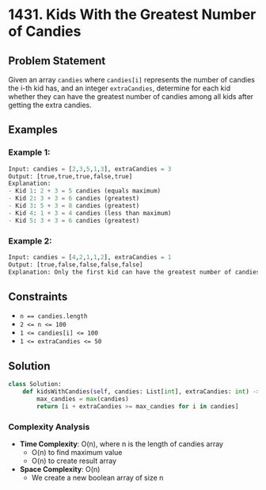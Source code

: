 # 1431. Kids With the Greatest Number of Candies

## Problem Statement

Given an array `candies` where `candies[i]` represents the number of candies the i-th kid has, and an integer `extraCandies`, determine for each kid whether they can have the greatest number of candies among all kids after getting the extra candies.

## Examples

### Example 1:
```python
Input: candies = [2,3,5,1,3], extraCandies = 3
Output: [true,true,true,false,true] 
Explanation: 
- Kid 1: 2 + 3 = 5 candies (equals maximum)
- Kid 2: 3 + 3 = 6 candies (greatest)
- Kid 3: 5 + 3 = 8 candies (greatest)
- Kid 4: 1 + 3 = 4 candies (less than maximum)
- Kid 5: 3 + 3 = 6 candies (greatest)
```

### Example 2:
```python
Input: candies = [4,2,1,1,2], extraCandies = 1
Output: [true,false,false,false,false] 
Explanation: Only the first kid can have the greatest number of candies
```

## Constraints
* `n == candies.length`
* `2 <= n <= 100`
* `1 <= candies[i] <= 100`
* `1 <= extraCandies <= 50`

## Solution

```python
class Solution:
    def kidsWithCandies(self, candies: List[int], extraCandies: int) -> List[bool]:
        max_candies = max(candies)
        return [i + extraCandies >= max_candies for i in candies]
```

### Complexity Analysis
- **Time Complexity**: O(n), where n is the length of candies array
  - O(n) to find maximum value
  - O(n) to create result array
- **Space Complexity**: O(n)
  - We create a new boolean array of size n